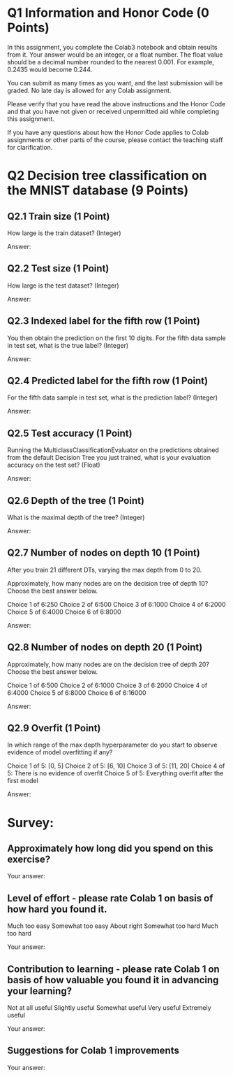 # Q1 Information and Honor Code (0 Points)
In this assignment, you complete the Colab3 notebook and obtain results from it. Your answer would be an integer, or a float number. The float value should be a decimal number rounded to the nearest 0.001. For example, 0.2435 would become 0.244. 

You can submit as many times as you want, and the last submission will be graded. No late day is allowed for any Colab assignment. 

Please verify that you have read the above instructions and the Honor Code and that you have not given or received unpermitted aid while completing this assignment.

If you have any questions about how the Honor Code applies to Colab assignments or other parts of the course, please contact the teaching staff for clarification.

# Q2 Decision tree classification on the MNIST database (9 Points)

## Q2.1 Train size (1 Point)

How large is the train dataset? (Integer)

Answer: 

## Q2.2 Test size (1 Point)

How large is the test dataset? (Integer)

Answer: 

## Q2.3 Indexed label for the fifth row (1 Point)

You then obtain the prediction on the first 10 digits. For the fifth data sample in test set, what is the true label? (Integer)

Answer: 

## Q2.4 Predicted label for the fifth row (1 Point)

For the fifth data sample in test set, what is the prediction label? (Integer)

Answer:

## Q2.5 Test accuracy (1 Point)

Running the MulticlassClassificationEvaluator on the predictions obtained from the default Decision Tree you just trained, what is your evaluation accuracy on the test set? (Float)

Answer: 

## Q2.6 Depth of the tree (1 Point)

What is the maximal depth of the tree? (Integer)

Answer: 

## Q2.7 Number of nodes on depth 10 (1 Point)

After you train 21 different DTs, varying the max depth from 0 to 20.

Approximately, how many nodes are on the decision tree of depth 10? Choose the best answer below.

Choice 1 of 6:250
Choice 2 of 6:500
Choice 3 of 6:1000
Choice 4 of 6:2000
Choice 5 of 6:4000
Choice 6 of 6:8000

Answer:

## Q2.8 Number of nodes on depth 20 (1 Point) 

Approximately, how many nodes are on the decision tree of depth 20? Choose the best answer below.

Choice 1 of 6:500
Choice 2 of 6:1000
Choice 3 of 6:2000
Choice 4 of 6:4000
Choice 5 of 6:8000
Choice 6 of 6:16000

Answer: 

## Q2.9 Overfit (1 Point)

In which range of the max depth hyperparameter do you start to observe evidence of model overfitting if any?

Choice 1 of 5: [0, 5]
Choice 2 of 5: [6, 10]
Choice 3 of 5: [11, 20]
Choice 4 of 5: There is no evidence of overfit
Choice 5 of 5: Everything overfit after the first model

Answer:

# Survey: 
## Approximately how long did you spend on this exercise?

Your answer:

## Level of effort - please rate Colab 1 on basis of how hard you found it.

Much too easy
Somewhat too easy
About right
Somewhat too hard
Much too hard

Your answer: 

## Contribution to learning - please rate Colab 1 on basis of how valuable you found it in advancing your learning?

Not at all useful
Slightly useful
Somewhat useful
Very useful
Extremely useful

Your answer:

## Suggestions for Colab 1 improvements

Your answer:
